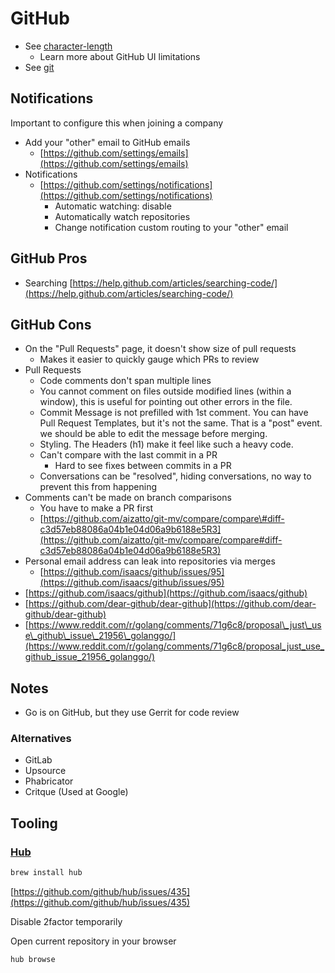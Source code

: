 # GitHub

* See [character-length](https://github.com/aizatto/character-length)
  * Learn more about GitHub UI limitations
* See [git](cli/git.md)

## Notifications

Important to configure this when joining a company

* Add your "other" email to GitHub emails
  * [https://github.com/settings/emails](https://github.com/settings/emails)
* Notifications
  * [https://github.com/settings/notifications](https://github.com/settings/notifications)
    * Automatic watching: disable
    * Automatically watch repositories
    * Change notification custom routing to your "other" email

## GitHub Pros

* Searching [https://help.github.com/articles/searching-code/](https://help.github.com/articles/searching-code/)

## GitHub Cons

* On the "Pull Requests" page, it doesn't show size of pull requests
  * Makes it easier to quickly gauge which PRs to review
* Pull Requests
  * Code comments don't span multiple lines
  * You cannot comment on files outside modified lines \(within a window\), this is useful for pointing out other errors in the file.
  * Commit Message is not prefilled with 1st comment. You can have Pull Request Templates, but it's not the same. That is a "post" event. we should be able to edit the message before merging.
  * Styling. The Headers \(h1\) make it feel like such a heavy code.
  * Can't compare with the last commit in a PR
    * Hard to see fixes between commits in a PR
  * Conversations can be "resolved", hiding conversations, no way to prevent this from happening
* Comments can't be made on branch comparisons
  * You have to make a PR first
  * [https://github.com/aizatto/git-mv/compare/compare\#diff-c3d57eb88086a04b1e04d06a9b6188e5R3](https://github.com/aizatto/git-mv/compare/compare#diff-c3d57eb88086a04b1e04d06a9b6188e5R3)
* Personal email address can leak into repositories via merges
  * [https://github.com/isaacs/github/issues/95](https://github.com/isaacs/github/issues/95)
* [https://github.com/isaacs/github](https://github.com/isaacs/github)
* [https://github.com/dear-github/dear-github](https://github.com/dear-github/dear-github)
* [https://www.reddit.com/r/golang/comments/71g6c8/proposal\_just\_use\_github\_issue\_21956\_golanggo/](https://www.reddit.com/r/golang/comments/71g6c8/proposal_just_use_github_issue_21956_golanggo/)

## Notes

* Go is on GitHub, but they use Gerrit for code review

### Alternatives

* GitLab
* Upsource
* Phabricator
* Critque \(Used at Google\)

## Tooling

### [Hub](https://github.com/github/hub)

```bash
brew install hub
```

[https://github.com/github/hub/issues/435](https://github.com/github/hub/issues/435)

Disable 2factor temporarily

Open current repository in your browser

```bash
hub browse
```

